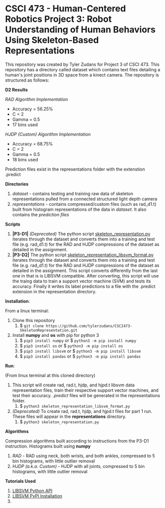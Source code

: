 # CSCI 473 - Human-Centered Robotics Project 3: Robot Understanding of Human Behaviors Using Skeleton-Based Representations
This repository was created by Tyler Zudans for Project 3 of CSCI 473. This repository has a directory called dataset which contains text files detailing a human's joint positions in 3D space from a kinect camera. The repository is structured as follows:

**D2 Results**

*RAD Algorithm Implementation*
* Accuracy = 56.25%
* C = 2
* Gamma = 0.5
* 17 bins used

*HJDP (Custom) Algorithm Implementation*
* Accuracy = 68.75%
* C = 2
* Gamma = 0.5
* 18 bins used

Prediction files exist in the representations folder with the extenstion .predict

**Directories**

1. *dataset* - contains testing and training raw data of skeleton representations pulled from a connected structured light depth camera
1. *representations* - contains compressed/custom files (such as rad_d1.t) built from histogram representations of the data in *dataset*. It also contains the *prediction files* 

**Scripts**

1. **|P3-D1|** *(Deprecated)* The python script [skeleton_representation.py](https://github.com/tylerzudans/CSCI473-SkeletonRepresentation/blob/master/skeleton_representation.py) iterates through the dataset and converts them into a training and test file (e.g. rad_d1.t) for the RAD and HJDP compressions of the dataset as detailed in the assignment.
1. **|P3-D2|** The python script [skeleton_representation_libsvm_format.py](https://github.com/tylerzudans/CSCI473-SkeletonRepresentation/blob/master/skeleton_representation_libsvm_format.py) iterates through the dataset and converts them into a training and test file (e.g. rad_d1.t) for the RAD and HJDP compressions of the dataset as detailed in the assignment. This script converts differently from the last one in that is is LIBSVM compatible. After converting, this script will use the traing data to train a support vector machine (SVM) and tests its accuracy. Finally it writes its label predictions to a file with the .predict extension in the representation directory.

**Installation**:

From a linux terminal:
1. Clone this repository
   1. $ `git clone https://github.com/tylerzudans/CSCI473-SkeletonRepresentation.git`
1. Install **numpy** and **os** with pip for python 3
   1. $ `pip3 install numpy` or $ `python3 -m pip install numpy`
   1. $ `pip3 install os` or $ `python3 -m pip install os`
   1. $ `pip3 install libsvm` or $ `python3 -m pip install libsvm`
   1. $ `pip3 install pandas` or $ `python3 -m pip install pandas`
   
**Run**:

(From linux terminal at this cloned directory)
1. This script will create rad, rad.t, hjdp, and hjpd.t libsvm data representation files, train their respective support vector machines, and test their accuracy. *.predict* files will be generated in the representations folder.
   1. $ `python3 skeleton_representation_libsvm_format.py`
1. *(Deprecated)* To create rad, rad.t, hjdp, and hjpd.t files for part 1 run. These files will appear in the **representations** directory.
   1. $ `python3 skeleton_representation.py`

**Algorithms**

Compression algorithms built according to instructions from the P3-D1 instruction. Histograms built using **numpy**
1. *RAD* - RAD using neck, both wrists, and both ankles, compressed to 5 bin histograms, with little outlier removal
1. *HJDP (a.k.a. Custom)* - HJDP with all joints, compressed to 5 bin histograms, with little outlier removal



**Tutorials Used**

1. [LIBSVM Python API](https://github.com/cjlin1/libsvm/tree/master/python)
1. [LIBSVM PyPI Installation](https://pypi.org/project/libsvm/)
1.
